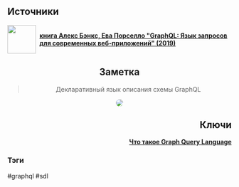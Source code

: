 <h2 align="left">Источники</h2>
<div style="text-align: left">
  <ul style="list-style-type: none; padding: 0">
    <li style="display: flex; align-items: center">
      <img
        style="margin-right: 8px; width: 64px; height: 64px; object-fit: cover"
        src="https://www.litres.ru/pub/c/cover/64085636.jpg"
      />
      <strong><a href="https://vk.com/wall-105439414_390">книга Алекс Бэнкс, Ева Порселло "GraphQL: Язык запросов для современных веб-приложений" (2019)</a></strong>
    </li>
  </ul>
</div>
<h2 align="center">Заметка</h2>
<blockquote align="center">
	<p>Декларативный язык описания схемы GraphQL</p>
</blockquote>
<center>
	<img style="border-radius: 8px;" src="https://sun9-1.userapi.com/impg/5gAw8p3OUOHRNxTUx0RB8hu-a726r820FjMeIw/BzY62c1uqxA.jpg?size=370x316&quality=95&sign=e4d738f55a082d32fc1ad32d1f33e18e&type=album" />
</center>
<h2 align="right">Ключи</h2>
<div style="display: flex; align-items: flex-start;">
  <ul style="list-style-type: none; margin: 0; padding: 0; text-align: right; flex-grow: 1;">
    <li>
	    <strong><a href="obsidian://open?file=GraphQL/Что такое Graph Query Language">Что такое Graph Query Language</a></strong>
	</li>
  </ul>
</div>
<h3 align="left">Тэги</h3>
#graphql #sdl 